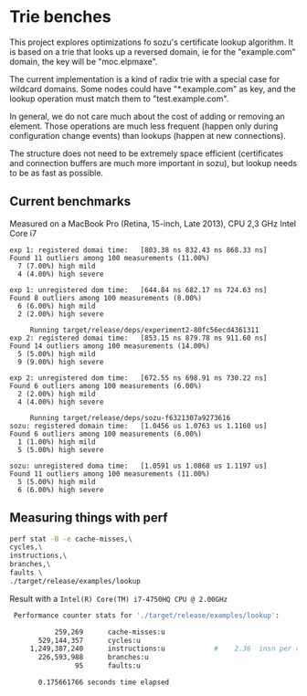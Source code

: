 # Trie benches

This project explores optimizations fo sozu's certificate lookup algorithm.
It is based on a trie that looks up a reversed domain, ie for the "example.com"
domain, the key will be "moc.elpmaxe".

The current implementation is a kind of radix trie with a special case for wildcard
domains. Some nodes could have "\*.example.com" as key, and the lookup operation
must match them to "test.example.com".

In general, we do not care much about the cost of adding or removing an element.
Those operations are much less frequent (happen only during configuration change events)
than lookups (happen at new connections).

The structure does not need to be extremely space efficient (certificates and connection
buffers are much more important in sozu), but lookup needs to be as fast as possible.

## Current benchmarks

Measured on a MacBook Pro (Retina, 15-inch, Late 2013), CPU 2,3 GHz Intel Core i7

```
exp 1: registered domai time:   [803.38 ns 832.43 ns 868.33 ns]
Found 11 outliers among 100 measurements (11.00%)
  7 (7.00%) high mild
  4 (4.00%) high severe

exp 1: unregistered dom time:   [644.84 ns 682.17 ns 724.63 ns]
Found 8 outliers among 100 measurements (8.00%)
  6 (6.00%) high mild
  2 (2.00%) high severe

     Running target/release/deps/experiment2-80fc56ecd4361311
exp 2: registered domai time:   [853.15 ns 879.78 ns 911.60 ns]
Found 14 outliers among 100 measurements (14.00%)
  5 (5.00%) high mild
  9 (9.00%) high severe

exp 2: unregistered dom time:   [672.55 ns 698.91 ns 730.22 ns]
Found 6 outliers among 100 measurements (6.00%)
  2 (2.00%) high mild
  4 (4.00%) high severe

     Running target/release/deps/sozu-f6321307a9273616
sozu: registered domain time:   [1.0456 us 1.0763 us 1.1160 us]
Found 6 outliers among 100 measurements (6.00%)
  1 (1.00%) high mild
  5 (5.00%) high severe

sozu: unregistered doma time:   [1.0591 us 1.0868 us 1.1197 us]
Found 11 outliers among 100 measurements (11.00%)
  5 (5.00%) high mild
  6 (6.00%) high severe
```

## Measuring things with perf

``` bash
perf stat -B -e cache-misses,\
cycles,\
instructions,\
branches,\
faults \
./target/release/examples/lookup
```

Result with a `Intel(R) Core(TM) i7-4750HQ CPU @ 2.00GHz`

``` bash
 Performance counter stats for './target/release/examples/lookup':

           259,269      cache-misses:u                                              
       529,144,357      cycles:u                                                    
     1,249,387,240      instructions:u            #    2.36  insn per cycle         
       226,593,988      branches:u                                                  
                95      faults:u                                                    

       0.175661766 seconds time elapsed
```
